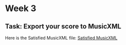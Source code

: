 # Week 3 

## Task: Export your score to MusicXML
Here is the Satisfied MusicXML file: [Satisfied MusicXML](SatisfiedMusicXMLFile.xml)
